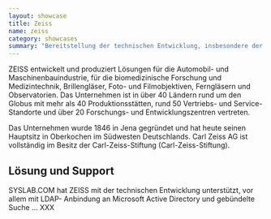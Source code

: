 ```yaml
---
layout: showcase
title: Zeiss
name: zeiss
category: showcases
summary: "Bereitstellung der technischen Entwicklung, insbesondere der LDAP-Anbindung an Microsoft Active Directory und interativer Suche."
---
```


ZEISS entwickelt und produziert Lösungen für die Automobil- und Maschinenbauindustrie, für die biomedizinische Forschung und Medizintechnik, Brillengläser, Foto- und Filmobjektiven, Ferngläsern und Observatorien. Das Unternehmen ist in über 40 Ländern rund um den Globus mit mehr als 40 Produktionsstätten, rund 50 Vertriebs- und Service-Standorte und über 20 Forschungs- und Entwicklungszentren vertreten.

Das Unternehmen wurde 1846 in Jena gegründet und hat heute seinen Hauptsitz in Oberkochen im Südwesten Deutschlands. Carl Zeiss AG ist vollständig im Besitz der Carl-Zeiss-Stiftung (Carl-Zeiss-Stiftung).


## Lösung und Support

SYSLAB.COM hat ZEISS mit der technischen Entwicklung unterstützt, vor allem mit LDAP- Anbindung an Microsoft Active Directory und gebündelte Suche ... XXX

